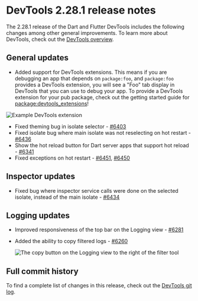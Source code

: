 # DevTools 2.28.1 release notes

The 2.28.1 release of the Dart and Flutter DevTools
includes the following changes among other general improvements.
To learn more about DevTools, check out the
[DevTools overview](https://docs.flutter.dev/tools/devtools).

## General updates

* Added support for DevTools extensions.
  This means if you are debugging an app that depends on `package:foo`,
  and `package:foo` provides a DevTools extension,
  you will see a "Foo" tab display in DevTools
  that you can use to debug your app.
  To provide a DevTools extension for your pub package,
  check out the getting started guide for
  [package:devtools_extensions](https://pub.dev/packages/devtools_extensions)!

![Example DevTools extension](/tools/devtools/release-notes/images-2.28.1/example_devtools_extension.png "Example DevTools extension for package:foo_package")

* Fixed theming bug in isolate selector -
  [#6403](https://github.com/flutter/devtools/pull/6403)
* Fixed isolate bug where main isolate was not reselecting on hot restart -
  [#6436](https://github.com/flutter/devtools/pull/6436)
* Show the hot reload button for Dart server apps that support hot reload -
  [#6341](https://github.com/flutter/devtools/pull/6341)
* Fixed exceptions on hot restart -
  [#6451](https://github.com/flutter/devtools/pull/6451),
  [#6450](https://github.com/flutter/devtools/pull/6450)

## Inspector updates

* Fixed bug where inspector service calls were done on the selected isolate,
  instead of the main isolate -
  [#6434](https://github.com/flutter/devtools/pull/6434)

## Logging updates

* Improved responsiveness of the top bar on the Logging view -
  [#6281](https://github.com/flutter/devtools/pull/6281)

* Added the ability to copy filtered logs -
  [#6260](https://github.com/flutter/devtools/pull/6260)

  ![The copy button on the Logging view to the right of the filter tool](/tools/devtools/release-notes/images-2.28.1/logger_copy.png "The Logging view copy button")

## Full commit history

To find a complete list of changes in this release, check out the
[DevTools git log](https://github.com/flutter/devtools/tree/v2.28.1).
